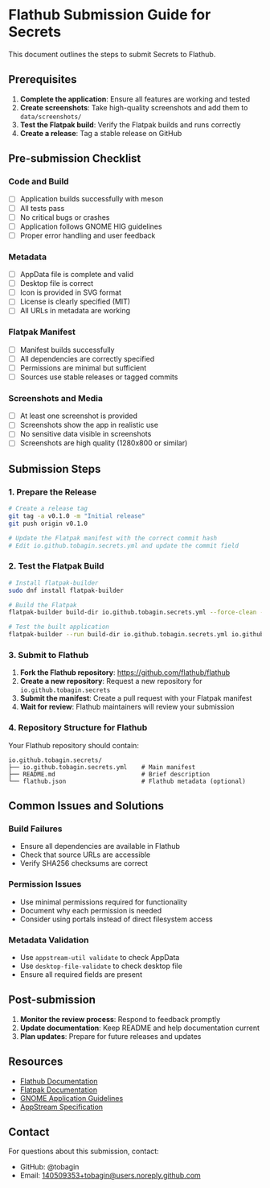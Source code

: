 # Flathub Submission Guide for Secrets

This document outlines the steps to submit Secrets to Flathub.

## Prerequisites

1. **Complete the application**: Ensure all features are working and tested
2. **Create screenshots**: Take high-quality screenshots and add them to `data/screenshots/`
3. **Test the Flatpak build**: Verify the Flatpak builds and runs correctly
4. **Create a release**: Tag a stable release on GitHub

## Pre-submission Checklist

### Code and Build
- [ ] Application builds successfully with meson
- [ ] All tests pass
- [ ] No critical bugs or crashes
- [ ] Application follows GNOME HIG guidelines
- [ ] Proper error handling and user feedback

### Metadata
- [ ] AppData file is complete and valid
- [ ] Desktop file is correct
- [ ] Icon is provided in SVG format
- [ ] License is clearly specified (MIT)
- [ ] All URLs in metadata are working

### Flatpak Manifest
- [ ] Manifest builds successfully
- [ ] All dependencies are correctly specified
- [ ] Permissions are minimal but sufficient
- [ ] Sources use stable releases or tagged commits

### Screenshots and Media
- [ ] At least one screenshot is provided
- [ ] Screenshots show the app in realistic use
- [ ] No sensitive data visible in screenshots
- [ ] Screenshots are high quality (1280x800 or similar)

## Submission Steps

### 1. Prepare the Release

```bash
# Create a release tag
git tag -a v0.1.0 -m "Initial release"
git push origin v0.1.0

# Update the Flatpak manifest with the correct commit hash
# Edit io.github.tobagin.secrets.yml and update the commit field
```

### 2. Test the Flatpak Build

```bash
# Install flatpak-builder
sudo dnf install flatpak-builder

# Build the Flatpak
flatpak-builder build-dir io.github.tobagin.secrets.yml --force-clean --install-deps-from=flathub

# Test the built application
flatpak-builder --run build-dir io.github.tobagin.secrets.yml io.github.tobagin.secrets
```

### 3. Submit to Flathub

1. **Fork the Flathub repository**: https://github.com/flathub/flathub
2. **Create a new repository**: Request a new repository for `io.github.tobagin.secrets`
3. **Submit the manifest**: Create a pull request with your Flatpak manifest
4. **Wait for review**: Flathub maintainers will review your submission

### 4. Repository Structure for Flathub

Your Flathub repository should contain:
```
io.github.tobagin.secrets/
├── io.github.tobagin.secrets.yml    # Main manifest
├── README.md                        # Brief description
└── flathub.json                     # Flathub metadata (optional)
```

## Common Issues and Solutions

### Build Failures
- Ensure all dependencies are available in Flathub
- Check that source URLs are accessible
- Verify SHA256 checksums are correct

### Permission Issues
- Use minimal permissions required for functionality
- Document why each permission is needed
- Consider using portals instead of direct filesystem access

### Metadata Validation
- Use `appstream-util validate` to check AppData
- Use `desktop-file-validate` to check desktop file
- Ensure all required fields are present

## Post-submission

1. **Monitor the review process**: Respond to feedback promptly
2. **Update documentation**: Keep README and help documentation current
3. **Plan updates**: Prepare for future releases and updates

## Resources

- [Flathub Documentation](https://docs.flathub.org/)
- [Flatpak Documentation](https://docs.flatpak.org/)
- [GNOME Application Guidelines](https://developer.gnome.org/hig/)
- [AppStream Specification](https://www.freedesktop.org/software/appstream/docs/)

## Contact

For questions about this submission, contact:
- GitHub: @tobagin
- Email: 140509353+tobagin@users.noreply.github.com
